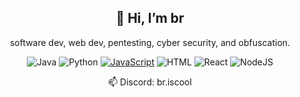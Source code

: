 <h2 align = "center">
  👋 Hi, I’m br
</h2>

<p align = "center">
  software dev, web dev, pentesting, cyber security, and obfuscation.
</p>

<div align = "center">
  
  ![Java](https://img.shields.io/badge/java-%23ED8B00.svg?style=for-the-badge&logo=openjdk&logoColor=white)
  ![Python](https://img.shields.io/badge/python-3670A0?style=for-the-badge&logo=python&logoColor=ffdd54)
  [![JavaScript](https://img.shields.io/badge/javascript-%23323330.svg?style=for-the-badge&logo=javascript&logoColor=%23F7DF1E)](https://img.shields.io/badge/JavaScript-323330?style=for-the-badge&logo=javascript&logoColor=F7DF1E) 
  ![HTML](https://img.shields.io/badge/HTML-239120?style=for-the-badge&logo=html5&logoColor=white)
  ![React](https://img.shields.io/badge/react-%2320232a.svg?style=for-the-badge&logo=react&logoColor=%2361DAFB)
  ![NodeJS](https://img.shields.io/badge/node.js-6DA55F?style=for-the-badge&logo=node.js&logoColor=white)
  
</div>
  
<p align = "center">
  📫 Discord: br.iscool
</p>

